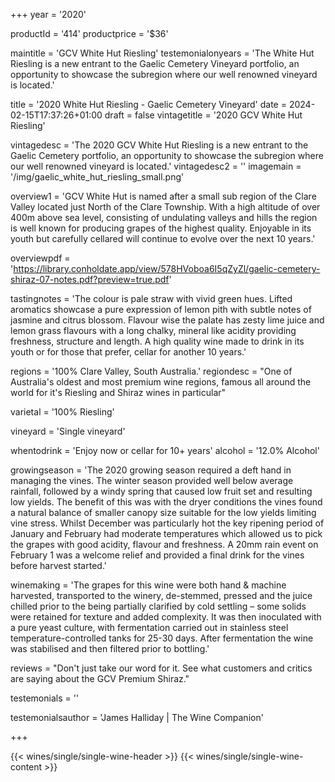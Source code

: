
+++
year = '2020'

productId = '414'
productprice = '$36'

maintitle = 'GCV White Hut Riesling'
testemonialonyears = 'The White Hut Riesling is a new entrant to the Gaelic Cemetery Vineyard portfolio, an opportunity to showcase the subregion where our well renowned vineyard is located.'


title = '2020 White Hut Riesling - Gaelic Cemetery Vineyard'
date = 2024-02-15T17:37:26+01:00
draft = false
vintagetitle = '2020 GCV White Hut Riesling'

vintagedesc = 'The 2020 GCV White Hut Riesling is a new entrant to the Gaelic Cemetery portfolio, an opportunity to showcase the subregion where our well renowned vineyard is located.'
vintagedesc2 = ''
imagemain = '/img/gaelic_white_hut_riesling_small.png'



overview1 = 'GCV White Hut is named after a small sub region of the Clare Valley located just North of the Clare Township. With a high altitude of over 400m above sea level, consisting of undulating valleys and hills the region is well known for producing grapes of the highest quality. Enjoyable in its youth but carefully cellared will continue to evolve over the next 10 years.'

overviewpdf = 'https://library.conholdate.app/view/578HVoboa6I5qZyZl/gaelic-cemetery-shiraz-07-notes.pdf?preview=true.pdf'

tastingnotes = 'The colour is pale straw with vivid green hues. Lifted aromatics showcase a pure expression of lemon pith with subtle notes of jasmine and citrus blossom. Flavour wise the palate has zesty lime juice and lemon grass flavours with a long chalky, mineral like acidity providing freshness, structure and length. A high quality wine made to drink in its youth or for those that prefer, cellar for another 10 years.'

regions = '100% Clare Valley, South Australia.'
regiondesc = "One of Australia's oldest and most premium wine regions, famous all around the world for it's Riesling and Shiraz wines in particular"

varietal = '100% Riesling'

vineyard = 'Single vineyard'

whentodrink = 'Enjoy now or cellar for 10+ years'
alcohol = '12.0% Alcohol'


growingseason = 'The 2020 growing season required a deft hand in managing the vines. The winter season provided well below average rainfall, followed by a windy spring that caused low fruit set and resulting low yields. The benefit of this was with the dryer conditions the vines found a natural balance of smaller canopy size suitable for the low yields limiting vine stress. Whilst December was particularly hot the key ripening period of January and February had moderate temperatures which allowed us to pick the grapes with good acidity, flavour and freshness. A 20mm rain event on February 1 was a welcome relief and provided a final drink for the vines before harvest started.'

winemaking = 'The grapes for this wine were both hand & machine harvested, transported to the winery, de-stemmed, pressed and the juice chilled prior to the being partially clarified by cold settling – some solids were retained for texture and added complexity. It was then inoculated with a pure yeast culture, with fermentation carried out in stainless steel temperature-controlled tanks for 25-30 days. After fermentation the wine was stabilised and then filtered prior to bottling.'

reviews = "Don't just take our word for it. See what customers and critics are saying about the GCV Premium Shiraz."

testemonials = ''

testemonialsauthor = 'James Halliday | The Wine Companion'



+++

{{< wines/single/single-wine-header >}} 
{{< wines/single/single-wine-content >}} 









